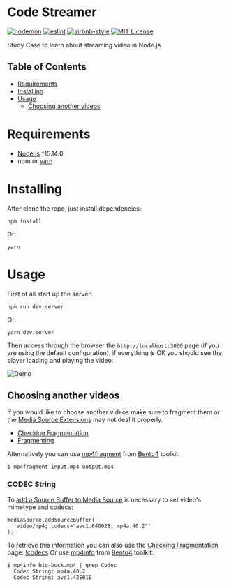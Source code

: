 # Code Streamer
[![nodemon](https://img.shields.io/badge/nodemon-2.0.7-76d04b?style=flat-square&logo=nodemon)](https://nodemon.io/)
[![eslint](https://img.shields.io/badge/eslint-7.28.0-4b32c3?style=flat-square&logo=eslint)](https://eslint.org/)
[![airbnb-style](https://flat.badgen.net/badge/style-guide/airbnb/ff5a5f?icon=airbnb)](https://github.com/airbnb/javascript)
[![MIT License](https://img.shields.io/badge/license-MIT-green?style=flat-square)](https://github.com/DiegoVictor/code-streamer/blob/master/LICENSE)

Study Case to learn about streaming video in Node.js

## Table of Contents
* [Requirements](#requirements)
* [Installing](#installing)
* [Usage](#usage)
  * [Choosing another videos](#choosing_another_videos)

# Requirements
* [Node.js](https://nodejs.org) ^15.14.0
* npm or [yarn](https://yarnpkg.com)

# Installing
After clone the repo, just install dependencies:
```shell
npm install
```
Or:
```shell
yarn
```

# Usage
First of all start up the server:
```shell
npm run dev:server
```
Or:
```shell
yarn dev:server
```

Then access through the browser the `http://localhost:3000` page (if you are using the default configuration), if everything is OK you should see the player loading and playing the video:

![Demo](https://raw.githubusercontent.com/DiegoVictor/code-streamer/main/screenshots/demo.gif)

## Choosing another videos
If you would like to choose another videos make sure to fragment them or the [Media Source Extensions](https://developer.mozilla.org/en-US/docs/Web/API/Media_Source_Extensions_API) may not deal it properly.

* [Checking Fragmentation](https://developer.mozilla.org/en-US/docs/Web/API/Media_Source_Extensions_API/Transcoding_assets_for_MSE#checking_fragmentation)
* [Fragmenting](https://developer.mozilla.org/en-US/docs/Web/API/Media_Source_Extensions_API/Transcoding_assets_for_MSE#fragmenting)

Alternatively you can use [mp4fragment](http://www.bento4.com/documentation/mp4fragment/) from [Bento4](https://github.com/axiomatic-systems/Bento4) toolkit:
```
$ mp4fragment input.mp4 output.mp4
```

### CODEC String
To [add a Source Buffer to Media Source](https://developer.mozilla.org/en-US/docs/Web/API/MediaSource/addSourceBuffer) is necessary to set video's mimetype and codecs:
```
mediaSource.addSourceBuffer(
  'video/mp4; codecs="avc1.640028, mp4a.40.2"'
);
```
To retrieve this information you can also use the [Checking Fragmentation](https://developer.mozilla.org/en-US/docs/Web/API/Media_Source_Extensions_API/Transcoding_assets_for_MSE#checking_fragmentation) page:
[!codecs](https://raw.githubusercontent.com/DiegoVictor/code-streamer/main/screenshots/codecs.png)
Or use [mp4info](http://www.bento4.com/documentation/mp4info/) from [Bento4](https://github.com/axiomatic-systems/Bento4) toolkit:
```shell
$ mp4info big-buck.mp4 | grep Codec
  Codec String: mp4a.40.2
  Codec String: avc1.42E01E
```

